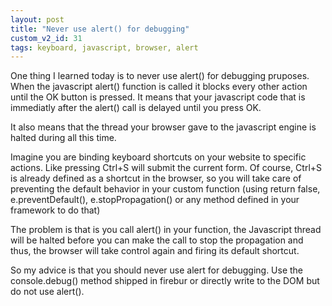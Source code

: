 ```yaml
---
layout: post
title: "Never use alert() for debugging"
custom_v2_id: 31
tags: keyboard, javascript, browser, alert
---
```


One thing I learned today is to never use alert() for debugging pruposes. When
the javascript alert() function is called it blocks every other action until
the OK button is pressed. It means that your javascript code that is
immediatly after the alert() call is delayed until you press OK.

It also means that the thread your browser gave to the javascript engine is
halted during all this time.

Imagine you are binding keyboard shortcuts on your website to specific
actions. Like pressing Ctrl+S will submit the current form. Of course, Ctrl+S
is already defined as a shortcut in the browser, so you will take care of
preventing the default behavior in your custom function (using return false,
e.preventDefault(), e.stopPropagation() or any method defined in your
framework to do that)

The problem is that is you call alert() in your function, the Javascript
thread will be halted before you can make the call to stop the propagation and
thus, the browser will take control again and firing its default shortcut.

So my advice is that you should never use alert for debugging. Use the
console.debug() method shipped in firebur or directly write to the DOM but do
not use alert().